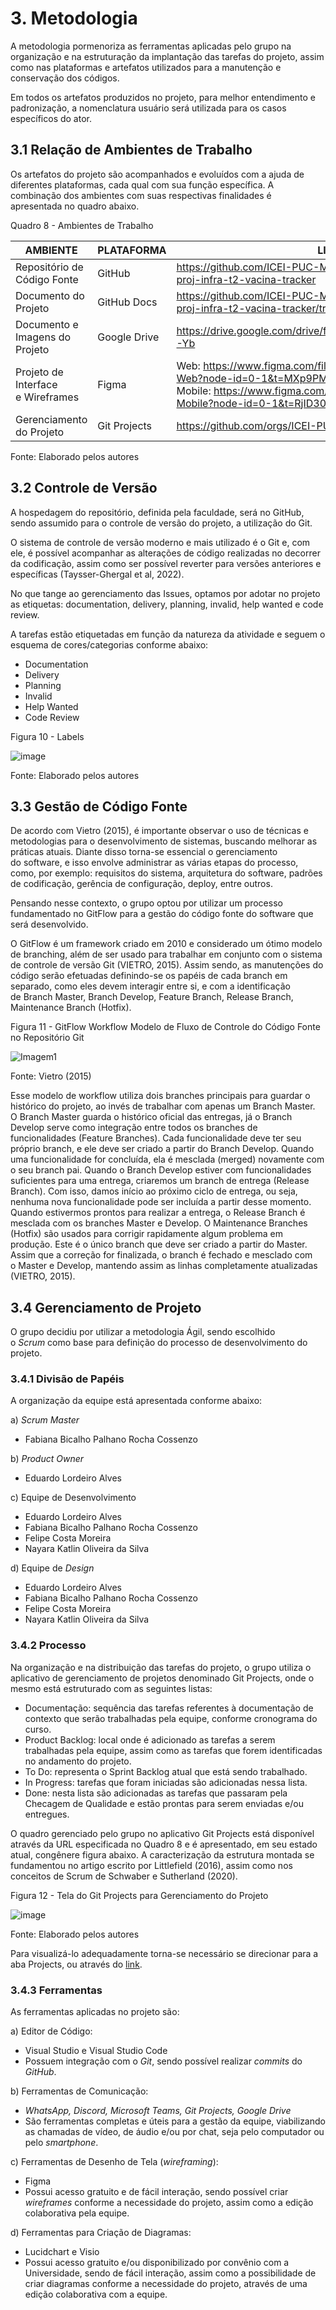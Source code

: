 
# 3. Metodologia

A metodologia pormenoriza as ferramentas aplicadas pelo grupo na organização e na estruturação da implantação das tarefas do projeto, assim como nas plataformas e artefatos utilizados para a manutenção e conservação dos códigos.

Em todos os artefatos produzidos no projeto, para melhor entendimento e padronização, a nomenclatura usuário será utilizada para os casos específicos do ator.


## 3.1 Relação de Ambientes de Trabalho

Os artefatos do projeto são acompanhados e evoluídos com a ajuda de diferentes plataformas, cada qual com sua função específica. A combinação dos ambientes com suas respectivas finalidades é apresentada no quadro abaixo.

Quadro 8 - Ambientes de Trabalho

| AMBIENTE                         | PLATAFORMA   | LINK DE ACESSO |
|----------------------------------|--------------|----------------|
|Repositório de Código Fonte       | GitHub       | https://github.com/ICEI-PUC-Minas-PMV-ADS/pmv-ads-2023-1-e4-proj-infra-t2-vacina-tracker |
|Documento do Projeto              | GitHub Docs  | https://github.com/ICEI-PUC-Minas-PMV-ADS/pmv-ads-2023-1-e4-proj-infra-t2-vacina-tracker/tree/main/docs |
|Documento e Imagens do Projeto    | Google Drive | https://drive.google.com/drive/folders/19flSKVYBKsrLSF6V46qhVD_I4HdnY-Yb |
|Projeto de Interface e Wireframes | Figma        | Web: https://www.figma.com/file/ru3bhVXv6GM2N7Z0HaHhvq/Template-Web?node-id=0-1&t=MXp9PMxn8InUWeOQ-0 <br> Mobile: https://www.figma.com/file/ixeBUXHYrHZ7N2B52eaBUe/Template-Mobile?node-id=0-1&t=RjID30ZUc0UAVvXG-0 |
|Gerenciamento do Projeto          | Git Projects | https://github.com/orgs/ICEI-PUC-Minas-PMV-ADS/projects/235 |

Fonte: Elaborado pelos autores


## 3.2 Controle de Versão

A hospedagem do repositório, definida pela faculdade, será no GitHub, sendo assumido para o controle de versão do projeto, a utilização do Git. 

O sistema de controle de versão moderno e mais utilizado é o Git e, com ele, é possível acompanhar as alterações de código realizadas no decorrer da codificação, assim como ser possível reverter para versões anteriores e específicas (Taysser-Ghergal et al, 2022).

No que tange ao gerenciamento das Issues, optamos por adotar no projeto as etiquetas: documentation, delivery, planning, invalid, help wanted e code review.

A tarefas estão etiquetadas em função da natureza da atividade e seguem o esquema de cores/categorias conforme abaixo:

- Documentation
- Delivery
- Planning
- Invalid
- Help Wanted
- Code Review


Figura 10 - Labels

![image](https://user-images.githubusercontent.com/89549220/226082437-47cc7c26-ee4c-494c-8a07-e54ba17be8a0.png)

Fonte: Elaborado pelos autores


## 3.3 Gestão de Código Fonte

De acordo com Vietro (2015), é importante observar o uso de técnicas e metodologias para o desenvolvimento de sistemas, buscando melhorar as práticas atuais. Diante disso torna-se essencial o gerenciamento do software, e isso envolve administrar as várias etapas do processo, como, por exemplo: requisitos do sistema, arquitetura do software, padrões de codificação, gerência de configuração, deploy, entre outros.

Pensando nesse contexto, o grupo optou por utilizar um processo fundamentado no GitFlow para a gestão do código fonte do software que será desenvolvido.

O GitFlow é um framework criado em 2010 e considerado um ótimo modelo de branching, além de ser usado para trabalhar em conjunto com o sistema de controle de versão Git (VIETRO, 2015). Assim sendo, as manutenções do código serão efetuadas definindo-se os papéis de cada branch em separado, como eles devem interagir entre si, e com a identificação de Branch Master, Branch Develop, Feature Branch, Release Branch, Maintenance Branch (Hotfix).

Figura 11 - GitFlow Workflow Modelo de Fluxo de Controle do Código Fonte no Repositório Git

![Imagem1](https://user-images.githubusercontent.com/89549220/226082748-7891d5be-1822-4a87-a352-003bd21ba72f.png)

Fonte: Vietro (2015)


Esse modelo de workflow utiliza dois branches principais para guardar o histórico do projeto, ao invés de trabalhar com apenas um Branch Master. O Branch Master guarda o histórico oficial das entregas, já o Branch Develop serve como integração entre todos os branches de funcionalidades (Feature Branches). Cada funcionalidade deve ter seu próprio branch, e ele deve ser criado a partir do Branch Develop. Quando uma funcionalidade for concluída, ela é mesclada (merged) novamente com o seu branch pai. Quando o Branch Develop estiver com funcionalidades suficientes para uma entrega, criaremos um branch de entrega (Release Branch). Com isso, damos início ao próximo ciclo de entrega, ou seja, nenhuma nova funcionalidade pode ser incluída a partir desse momento. Quando estivermos prontos para realizar a entrega, o Release Branch é mesclada com os branches Master e Develop. O Maintenance Branches (Hotfix) são usados para corrigir rapidamente algum problema em produção. Este é o único branch que deve ser criado a partir do Master. Assim que a correção for finalizada, o branch é fechado e mesclado com o Master e Develop, mantendo assim as linhas completamente atualizadas (VIETRO, 2015).


## 3.4 Gerenciamento de Projeto

O grupo decidiu por utilizar a metodologia Ágil, sendo escolhido o _Scrum_ como base para definição do processo de desenvolvimento do projeto.

### 3.4.1 Divisão de Papéis

A organização da equipe está apresentada conforme abaixo:

a) _Scrum Master_
  *	Fabiana Bicalho Palhano Rocha Cossenzo

b) _Product Owner_
  * Eduardo Lordeiro Alves

c) Equipe de Desenvolvimento
  * Eduardo Lordeiro Alves
  * Fabiana Bicalho Palhano Rocha Cossenzo
  * Felipe Costa Moreira
  * Nayara Katlin Oliveira da Silva
  
d) Equipe de _Design_ 
  * Eduardo Lordeiro Alves
  * Fabiana Bicalho Palhano Rocha Cossenzo
  * Felipe Costa Moreira
  * Nayara Katlin Oliveira da Silva
  
  
### 3.4.2 Processo

Na organização e na distribuição das tarefas do projeto, o grupo utiliza o aplicativo de gerenciamento de projetos denominado Git Projects, onde o mesmo está estruturado com as seguintes listas:

- Documentação: sequência das tarefas referentes à documentação de contexto que serão trabalhadas pela equipe, conforme cronograma do curso.
- Product Backlog: local onde é adicionado as tarefas a serem trabalhadas pela equipe, assim como as tarefas que forem identificadas no andamento do projeto.
- To Do: representa o Sprint Backlog atual que está sendo trabalhado.
- In Progress: tarefas que foram iniciadas são adicionadas nessa lista.
- Done: nesta lista são adicionadas as tarefas que passaram pela Checagem de Qualidade e estão prontas para serem enviadas e/ou entregues.

O quadro gerenciado pelo grupo no aplicativo Git Projects está disponível através da URL especificada no Quadro 8 e é apresentado, em seu estado atual, congênere figura abaixo. A caracterização da estrutura montada se fundamentou no artigo escrito por Littlefield (2016), assim como nos conceitos de Scrum de Schwaber e Sutherland (2020).

Figura 12 - Tela do Git Projects para Gerenciamento do Projeto

![image](https://user-images.githubusercontent.com/89549220/230413909-d922c960-aad3-484e-b56a-6727e65d575c.png)

Fonte: Elaborado pelos autores

Para visualizá-lo adequadamente torna-se necessário se direcionar para a aba Projects, ou através do [link](https://github.com/orgs/ICEI-PUC-Minas-PMV-ADS/projects/235/views/1).


### 3.4.3 Ferramentas

As ferramentas aplicadas no projeto são:

a) Editor de Código:
- Visual Studio e Visual Studio Code
- Possuem integração com o _Git_, sendo possível realizar _commits_ do _GitHub_.

b) Ferramentas de Comunicação:
- _WhatsApp, Discord, Microsoft Teams, Git Projects, Google Drive_
- São ferramentas completas e úteis para a gestão da equipe, viabilizando as chamadas de vídeo, de áudio e/ou por chat, seja pelo computador ou pelo _smartphone_.

c) Ferramentas de Desenho de Tela (_wireframing_):
- Figma
- Possui acesso gratuito e de fácil interação, sendo possível criar _wireframes_ conforme a necessidade do projeto, assim como a edição colaborativa pela equipe.

d) Ferramentas para Criação de Diagramas:
- Lucidchart e Visio
- Possui acesso gratuito e/ou disponibilizado por convênio com a Universidade, sendo de fácil interação, assim como a possibilidade de criar diagramas conforme a necessidade do projeto, através de uma edição colaborativa com a equipe.

